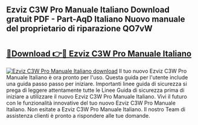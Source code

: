 ## Ezviz C3W Pro Manuale Italiano Download gratuit PDF - Part-AqD Italiano Nuovo manuale del proprietario di riparazione QO7vW

# <h2><a href="http://dfe2ajj.blite.top/?on=Ezviz+C3W+Pro+Manuale+Italiano">🔗Download 👉🔴 Ezviz C3W Pro Manuale Italiano</a></h2>

[![Ezviz C3W Pro Manuale Italiano download](https://i.imgur.com/lujVjoI.png)](http://dfe2ajj.blite.top/?on=Ezviz+C3W+Pro+Manuale+Italiano)
Il tuo nuovo Ezviz C3W Pro Manuale Italiano è ora pronto per l'uso. Questa guida per l'utente include una guida passo passo per iniziare. Importanti linee guida di sicurezza si prega di leggere attentamente tutte le Linee Guida di sicurezza prima di iniziare a utilizzare il nuovo Ezviz C3W Pro Manuale Italiano. Vivi il futuro con le funzionalità innovative del tuo nuovo Ezviz C3W Pro Manuale Italiano. Non esitate a Ezviz C3W Pro Manuale Italiano. Il nostro Team di assistenza clienti è pronto a rispondere alle tue domande.

